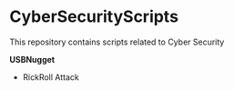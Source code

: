 # CyberSecurityScripts
This repository contains scripts related to Cyber Security

**USBNugget**

- RickRoll Attack
